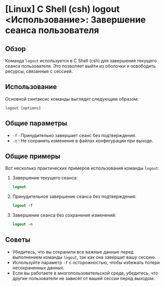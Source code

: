 # [Linux] C Shell (csh) logout <Использование>: Завершение сеанса пользователя

## Обзор
Команда `logout` используется в C Shell (csh) для завершения текущего сеанса пользователя. Это позволяет выйти из оболочки и освободить ресурсы, связанные с сессией.

## Использование
Основной синтаксис команды выглядит следующим образом:

```
logout [options]
```

## Общие параметры
- `-f` : Принудительно завершает сеанс без подтверждения.
- `-n` : Не сохранять изменения в файлах конфигурации при выходе.

## Общие примеры
Вот несколько практических примеров использования команды `logout`:

1. Завершение текущего сеанса:
   ```csh
   logout
   ```

2. Принудительное завершение сеанса без подтверждения:
   ```csh
   logout -f
   ```

3. Завершение сеанса без сохранения изменений:
   ```csh
   logout -n
   ```

## Советы
- Убедитесь, что вы сохранили все важные данные перед выполнением команды `logout`, так как она завершит вашу сессию.
- Используйте параметр `-f` с осторожностью, чтобы избежать потери несохраненных данных.
- Если вы работаете в многопользовательской среде, убедитесь, что другие пользователи не зависят от вашей сессии перед выходом.